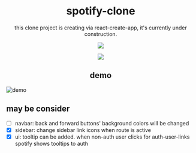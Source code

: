 <div align="center">
  <h1>spotify-clone</h1>
</div>
<p align="center">this clone project is creating via react-create-app, it's currently under construction.</p>

<p align="center">
  <img src="https://user-images.githubusercontent.com/71569044/188719435-e429ddea-6f68-404a-9f82-742d3ba433ba.gif" />
</p>
<p align="center">
  <img src="https://progress-bar.dev/10" />
</p>
<div align="center">
  <h2>demo</h2>
</div>

![demo](https://user-images.githubusercontent.com/71569044/188958130-7eb4456c-eb16-4139-8674-3f13f3c17cb9.png)

## may be consider

 - [ ] navbar: back and forward buttons' background colors will be changed
 - [X] sidebar: change sidebar link icons when route is active
 - [X] ui: tooltip can be added. when non-auth user clicks for auth-user-links spotify shows tooltips to auth